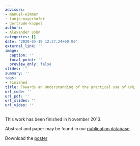 ```yaml
---
advisors:
- manuel-wimmer
- tanja-mayerhofer
- gertrude-kappel
authors:
- Alexander Bohn
categories: []
date: '2020-05-19 12:37:24+00:00'
external_link: ''
image:
  caption: ''
  focal_point: ''
  preview_only: false
slides: ''
summary: ''
tags:
- Finished
title: Towards an Understanding of the practical use of UML
url_code: ''
url_pdf: ''
url_slides: ''
url_video: ''
---
```


This work has been finished in November 2013.

Abstract and paper may be found in our <a class="external" href="http://publik.tuwien.ac.at/showentry.php?ID=223100&amp;lang=2">publication database</a>.

 Download the [poster](https://www.big.tuwien.ac.at/app/uploads/2016/10/Bohn_poster.pdf)